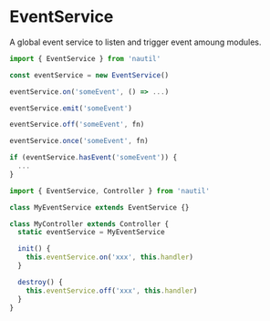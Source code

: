 # EventService

A global event service to listen and trigger event amoung modules.

```js
import { EventService } from 'nautil'

const eventService = new EventService()

eventService.on('someEvent', () => ...)

eventService.emit('someEvent')

eventService.off('someEvent', fn)

eventService.once('someEvent', fn)

if (eventService.hasEvent('someEvent')) {
  ...
}
```

```js
import { EventService, Controller } from 'nautil'

class MyEventService extends EventService {}

class MyController extends Controller {
  static eventService = MyEventService

  init() {
    this.eventService.on('xxx', this.handler)
  }

  destroy() {
    this.eventService.off('xxx', this.handler)
  }
}
```
